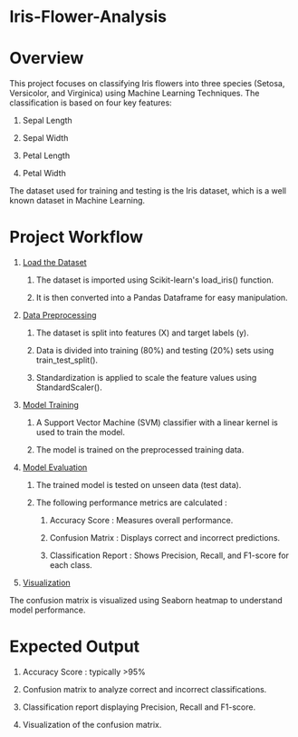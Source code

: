 # Iris-Flower-Analysis

# Overview

This project focuses on classifying Iris flowers into three species (Setosa, Versicolor, and Virginica) using Machine Learning Techniques. The classification is based on four key features:

1. Sepal Length

2. Sepal Width

3. Petal Length

4. Petal Width

The dataset used for training and testing is the Iris dataset, which is a well known dataset in Machine Learning.

# Project Workflow

1. <ins> Load the Dataset </ins>

   1. The dataset is imported using Scikit-learn's load_iris() function.
  
   2. It is then converted into a Pandas Dataframe for easy manipulation.
  
2. <ins> Data Preprocessing </ins>

   1. The dataset is split into features (X) and target labels (y).
  
   2. Data is divided into training (80%) and testing (20%) sets using train_test_split().
  
   3. Standardization is applied to scale the feature values using StandardScaler().
  
3. <ins> Model Training </ins>

   1. A Support Vector Machine (SVM) classifier with a linear kernel is used to train the model.
  
   2. The model is trained on the preprocessed training data.

4. <ins> Model Evaluation </ins>

   1. The trained model is tested on unseen data (test data).
  
   2. The following performance metrics are calculated :
  
         1. Accuracy Score : Measures overall performance.
     
         2. Confusion Matrix : Displays correct and incorrect predictions.
     
         3. Classification Report : Shows Precision, Recall, and F1-score for each class.
     
5. <ins> Visualization </ins>

The confusion matrix is visualized using Seaborn heatmap to understand model performance.

# Expected Output

1. Accuracy Score : typically >95%

2. Confusion matrix to analyze correct and incorrect classifications.

3. Classification report displaying Precision, Recall and F1-score.

4. Visualization of the confusion matrix.

